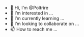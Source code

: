 - 👋 Hi, I’m @Poltrire
- 👀 I’m interested in ...
- 🌱 I’m currently learning ...
- 💞️ I’m looking to collaborate on ...
- 📫 How to reach me ...

<!---
Poltrire/Poltrire is a ✨ special ✨ repository because its `README.md` (this file) appears on your GitHub profile.
You can click the Preview link to take a look at your changes.
--->
